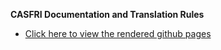 **CASFRI Documentation and Translation Rules**

  * [Click here to view the rendered github pages](https://prvernier.github.io/cas/)
